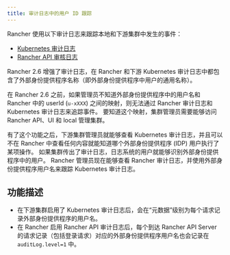 ```yaml
---
title: 审计日志中的用户 ID 跟踪
---
```


Rancher 使用以下审计日志来跟踪本地和下游集群中发生的事件：

* [Kubernetes 审计日志](https://rancher.com/docs/rke/latest/en/config-options/audit-log/)
* [Rancher API 审核日志](../../how-to-guides/advanced-user-guides/enable-api-audit-log.md)

Rancher 2.6 增强了审计日志，在 Rancher 和下游 Kubernetes 审计日志中都包含了外部身份提供程序名称（即外部身份提供程序中用户的通用名称）。

在 Rancher 2.6 之前，如果管理员不知道外部身份提供程序中的用户名和 Rancher 中的 userId (`u-xXXX`) 之间的映射，则无法通过 Rancher 审计日志和 Kubernetes 审计日志来追踪事件。
要知道这个映射，集群管理员需要能够访问 Rancher API、UI 和 local 管理集群。

有了这个功能之后，下游集群管理员就能够查看 Kubernetes 审计日志，并且可以不在 Rancher 中查看任何内容就能知道哪个外部身份提供程序 (IDP) 用户执行了某项操作。
如果集群传出了审计日志，日志系统的用户就能够识别外部身份提供程序中的用户。
Rancher 管理员现在能够查看 Rancher 审计日志，并使用外部身份提供程序用户名来跟踪 Kubernetes 审计日志。

## 功能描述

- 在下游集群启用了 Kubernetes 审计日志后，会在“元数据”级别为每个请求记录外部身份提供程序的用户名。
- 在 Rancher 启用 Rancher API 审计日志后，每个到达 Rancher API Server 的请求记录（包括登录请求）对应的外部身份提供程序用户名也会记录在 `auditLog.level=1` 中。
